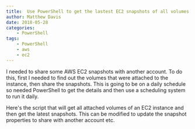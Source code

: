 ```yaml
---
title:  Use PowerShell to get the lastest EC2 snapshots of all volumes attached to an instance
author: Matthew Davis
date: 2018-05-28
categories: 
    - PowerShell
tags:
    - PowerShell
    - aws
    - ec2
---
```


I needed to share some AWS EC2 snapshots with another account. To do this, first I needed to find out the volumes that were attached to the instance,
then share the snapshots. This is going to be on a daily schedule so needed PowerShell to get the details and then use a scheduling system to run it daily.

Here's the script that will get all attached volumes of an EC2 instance and then get the latest snapshots. This can be modified to update the snapshot properties to share with another account etc.

<script src="https://gist.github.com/MatthewJDavis/d20816b36f253fe5c71b070708c94d50.js"></script>
